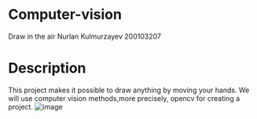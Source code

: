# Computer-vision
Draw in the air
Nurlan Kulmurzayev 200103207
# Description
This project makes it possible to draw anything by moving your hands. We will use computer vision methods,more precisely, opencv for creating a project.
![image](https://user-images.githubusercontent.com/91077185/208300705-7f000022-b41f-41a1-9574-ee9e7990664a.png)
